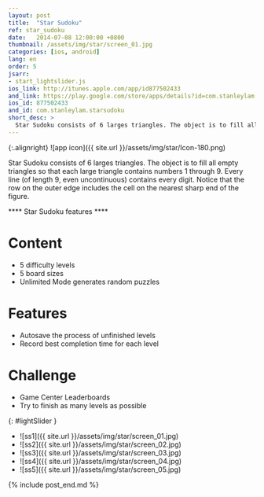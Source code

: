 ```yaml
---
layout: post
title:  "Star Sudoku"
ref: star_sudoku
date:   2014-07-08 12:00:00 +0800
thumbnail: /assets/img/star/screen_01.jpg
categories: [ios, android]
lang: en
order: 5
jsarr:
- start_lightslider.js
ios_link: http://itunes.apple.com/app/id877502433
and_link: https://play.google.com/store/apps/details?id=com.stanleylam.starsudoku
ios_id: 877502433
and_id: com.stanleylam.starsudoku
short_desc: >
  Star Sudoku consists of 6 larges triangles. The object is to fill all empty triangles so that each large triangle contains numbers 1 through 9. Every line (of length 9, even uncontinuous) contains every digit.
---
```


{:.alignright}
![app icon]({{ site.url }}/assets/img/star/Icon-180.png)

Star Sudoku consists of 6 larges triangles. The object is to fill all empty triangles so that each large triangle contains numbers 1 through 9. Every line (of length 9, even uncontinuous) contains every digit. Notice that the row on the outer edge includes the cell on the nearest sharp end of the figure.

**** Star Sudoku features ****

# Content
- 5 difficulty levels
- 5 board sizes
- Unlimited Mode generates random puzzles

# Features
- Autosave the process of unfinished levels
- Record best completion time for each level

# Challenge
- Game Center Leaderboards
- Try to finish as many levels as possible

{: #lightSlider }
*   ![ss1]({{ site.url }}/assets/img/star/screen_01.jpg)
*   ![ss2]({{ site.url }}/assets/img/star/screen_02.jpg)
*   ![ss3]({{ site.url }}/assets/img/star/screen_03.jpg)
*   ![ss4]({{ site.url }}/assets/img/star/screen_04.jpg)
*   ![ss5]({{ site.url }}/assets/img/star/screen_05.jpg)

{% include post_end.md %}
